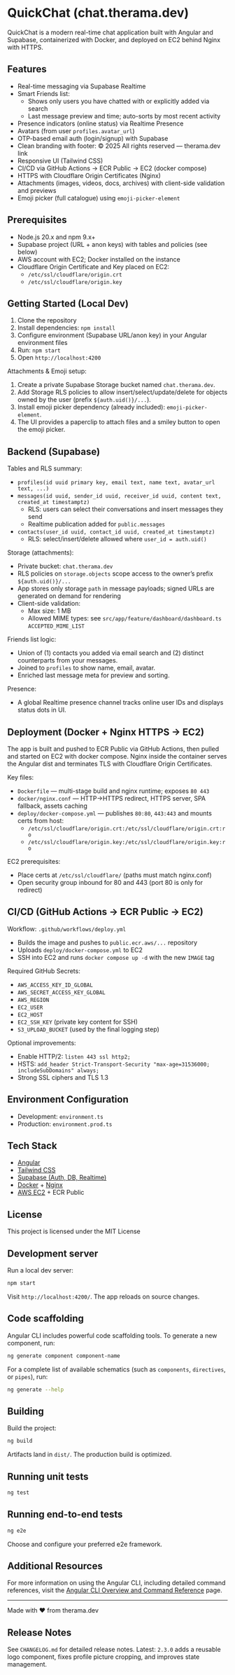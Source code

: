 # QuickChat (chat.therama.dev)

QuickChat is a modern real-time chat application built with Angular and Supabase, containerized with Docker, and deployed on EC2 behind Nginx with HTTPS.

## Features

- Real-time messaging via Supabase Realtime
- Smart Friends list:
  - Shows only users you have chatted with or explicitly added via search
  - Last message preview and time; auto-sorts by most recent activity
- Presence indicators (online status) via Realtime Presence
- Avatars (from user `profiles.avatar_url`)
- OTP-based email auth (login/signup) with Supabase
- Clean branding with footer: © 2025 All rights reserved — therama.dev link
- Responsive UI (Tailwind CSS)
- CI/CD via GitHub Actions → ECR Public → EC2 (docker compose)
- HTTPS with Cloudflare Origin Certificates (Nginx)
 - Attachments (images, videos, docs, archives) with client-side validation and previews
 - Emoji picker (full catalogue) using `emoji-picker-element`

## Prerequisites

- Node.js 20.x and npm 9.x+
- Supabase project (URL + anon keys) with tables and policies (see below)
- AWS account with EC2; Docker installed on the instance
- Cloudflare Origin Certificate and Key placed on EC2:
  - `/etc/ssl/cloudflare/origin.crt`
  - `/etc/ssl/cloudflare/origin.key`

## Getting Started (Local Dev)

1. Clone the repository
2. Install dependencies: `npm install`
3. Configure environment (Supabase URL/anon key) in your Angular environment files
4. Run: `npm start`
5. Open `http://localhost:4200`

Attachments & Emoji setup:

1. Create a private Supabase Storage bucket named `chat.therama.dev`.
2. Add Storage RLS policies to allow insert/select/update/delete for objects owned by the user (prefix `${auth.uid()}/...`).
3. Install emoji picker dependency (already included): `emoji-picker-element`.
4. The UI provides a paperclip to attach files and a smiley button to open the emoji picker.

## Backend (Supabase)

Tables and RLS summary:

- `profiles(id uuid primary key, email text, name text, avatar_url text, ...)`
- `messages(id uuid, sender_id uuid, receiver_id uuid, content text, created_at timestamptz)`
  - RLS: users can select their conversations and insert messages they send
  - Realtime publication added for `public.messages`
- `contacts(user_id uuid, contact_id uuid, created_at timestamptz)`
  - RLS: select/insert/delete allowed where `user_id = auth.uid()`

Storage (attachments):

- Private bucket: `chat.therama.dev`
- RLS policies on `storage.objects` scope access to the owner’s prefix `${auth.uid()}/...`
- App stores only storage `path` in message payloads; signed URLs are generated on demand for rendering
- Client-side validation:
  - Max size: 1 MB
  - Allowed MIME types: see `src/app/feature/dashboard/dashboard.ts` `ACCEPTED_MIME_LIST`

Friends list logic:

- Union of (1) contacts you added via email search and (2) distinct counterparts from your messages.
- Joined to `profiles` to show name, email, avatar.
- Enriched last message meta for preview and sorting.

Presence:

- A global Realtime presence channel tracks online user IDs and displays status dots in UI.

## Deployment (Docker + Nginx HTTPS → EC2)

The app is built and pushed to ECR Public via GitHub Actions, then pulled and started on EC2 with docker compose. Nginx inside the container serves the Angular dist and terminates TLS with Cloudflare Origin Certificates.

Key files:

- `Dockerfile` — multi-stage build and nginx runtime; exposes `80 443`
- `docker/nginx.conf` — HTTP→HTTPS redirect, HTTPS server, SPA fallback, assets caching
- `deploy/docker-compose.yml` — publishes `80:80`, `443:443` and mounts certs from host:
  - `/etc/ssl/cloudflare/origin.crt:/etc/ssl/cloudflare/origin.crt:ro`
  - `/etc/ssl/cloudflare/origin.key:/etc/ssl/cloudflare/origin.key:ro`

EC2 prerequisites:

- Place certs at `/etc/ssl/cloudflare/` (paths must match nginx.conf)
- Open security group inbound for 80 and 443 (port 80 is only for redirect)

## CI/CD (GitHub Actions → ECR Public → EC2)

Workflow: `.github/workflows/deploy.yml`

- Builds the image and pushes to `public.ecr.aws/...` repository
- Uploads `deploy/docker-compose.yml` to EC2
- SSH into EC2 and runs `docker compose up -d` with the new `IMAGE` tag

Required GitHub Secrets:

- `AWS_ACCESS_KEY_ID_GLOBAL`
- `AWS_SECRET_ACCESS_KEY_GLOBAL`
- `AWS_REGION`
- `EC2_USER`
- `EC2_HOST`
- `EC2_SSH_KEY` (private key content for SSH)
- `S3_UPLOAD_BUCKET` (used by the final logging step)

Optional improvements:

- Enable HTTP/2: `listen 443 ssl http2;`
- HSTS: `add_header Strict-Transport-Security "max-age=31536000; includeSubDomains" always;`
- Strong SSL ciphers and TLS 1.3

## Environment Configuration

- Development: `environment.ts`
- Production: `environment.prod.ts`

## Tech Stack

- [Angular](https://angular.io/)
- [Tailwind CSS](https://tailwindcss.com/)
- [Supabase (Auth, DB, Realtime)](https://supabase.com/)
- [Docker](https://www.docker.com/) + [Nginx](https://nginx.org/)
- [AWS EC2](https://aws.amazon.com/ec2/) + ECR Public

## License

This project is licensed under the MIT License

## Development server

Run a local dev server:

```bash
npm start
```

Visit `http://localhost:4200/`. The app reloads on source changes.

## Code scaffolding

Angular CLI includes powerful code scaffolding tools. To generate a new component, run:

```bash
ng generate component component-name
```

For a complete list of available schematics (such as `components`, `directives`, or `pipes`), run:

```bash
ng generate --help
```

## Building

Build the project:

```bash
ng build
```

Artifacts land in `dist/`. The production build is optimized.

## Running unit tests

```bash
ng test
```

## Running end-to-end tests

```bash
ng e2e
```

Choose and configure your preferred e2e framework.

## Additional Resources

For more information on using the Angular CLI, including detailed command references, visit the [Angular CLI Overview and Command Reference](https://angular.dev/tools/cli) page.

---

Made with ❤️ from therama.dev

## Release Notes

See `CHANGELOG.md` for detailed release notes. Latest: `2.3.0` adds a reusable logo component, fixes profile picture cropping, and improves state management.
